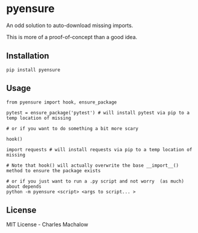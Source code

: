 # pyensure
An odd solution to auto-download missing imports.

This is more of a proof-of-concept than a good idea.

## Installation
```
pip install pyensure
```

## Usage

```
from pyensure import hook, ensure_package

pytest = ensure_package('pytest') # will install pytest via pip to a temp location of missing

# or if you want to do something a bit more scary

hook()

import requests # will install requests via pip to a temp location of missing

# Note that hook() will actually overwrite the base __import__() method to ensure the package exists

# or if you just want to run a .py script and not worry  (as much) about depends
python -m pyensure <script> <args to script... >
```


## License
MIT License - Charles Machalow
